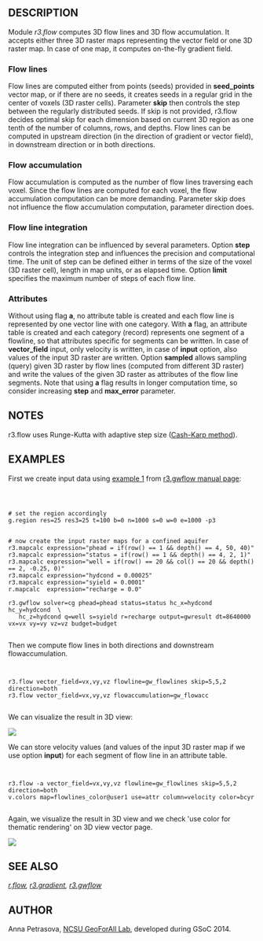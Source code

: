
## DESCRIPTION

Module *r3.flow* computes 3D flow lines and 3D flow accumulation.
It accepts either three 3D raster maps representing the vector field or one 3D raster map.
In case of one map, it computes on-the-fly gradient field.

### Flow lines

Flow lines are computed either from points (seeds) provided in **seed\_points** vector map,
or if there are no seeds, it creates seeds in a regular grid in the center of voxels (3D raster cells).
Parameter **skip** then controls the step between the regularly distributed seeds.
If skip is not provided, r3.flow decides optimal skip for each dimension based on current 3D region
as one tenth of the number of columns, rows, and depths.
Flow lines can be computed in upstream direction (in the direction of gradient or vector field),
in downstream direction or in both directions.

### Flow accumulation

Flow accumulation is computed as the number of flow lines traversing each voxel.
Since the flow lines are computed for each voxel, the flow accumulation computation
can be more demanding.
Parameter skip does not influence the flow accumulation computation, parameter direction does.

### Flow line integration

Flow line integration can be influenced by several parameters.
Option **step** controls the integration step and influences the precision and computational time.
The unit of step can be defined either in terms of the size of the voxel (3D raster cell),
length in map units, or as elapsed time.
Option **limit** specifies the maximum number of steps of each flow line.

### Attributes

Without using flag **a**, no attribute table is created and each flow line
is represented by one vector line with one category. With **a** flag, an attribute table is created
and each category (record) represents one segment of a flowline, so that attributes
specific for segments can be written. In case of **vector\_field** input, only velocity is written,
in case of **input** option, also values of the input 3D raster are written.
Option **sampled** allows sampling (query) given 3D raster by flow lines (computed from different 3D raster) and
write the values of the given 3D raster as attributes of the flow line segments.
Note that using **a** flag results in longer computation time, so consider increasing
**step** and **max\_error** parameter.

## NOTES

r3.flow uses Runge-Kutta with adaptive step size
([Cash-Karp method](https://en.wikipedia.org/wiki/Cash-Karp_method)).

## EXAMPLES

First we create input data using
[example 1](r3.gwflow.html#example-1) from
[r3.gwflow manual page](r3.gwflow.html):

```



# set the region accordingly
g.region res=25 res3=25 t=100 b=0 n=1000 s=0 w=0 e=1000 -p3


# now create the input raster maps for a confined aquifer
r3.mapcalc expression="phead = if(row() == 1 && depth() == 4, 50, 40)"
r3.mapcalc expression="status = if(row() == 1 && depth() == 4, 2, 1)"
r3.mapcalc expression="well = if(row() == 20 && col() == 20 && depth() == 2, -0.25, 0)"
r3.mapcalc expression="hydcond = 0.00025"
r3.mapcalc expression="syield = 0.0001"
r.mapcalc  expression="recharge = 0.0"

r3.gwflow solver=cg phead=phead status=status hc_x=hydcond hc_y=hydcond  \
   hc_z=hydcond q=well s=syield r=recharge output=gwresult dt=8640000 vx=vx vy=vy vz=vz budget=budget


```

Then we compute flow lines in both directions and downstream flowaccumulation.

```


r3.flow vector_field=vx,vy,vz flowline=gw_flowlines skip=5,5,2 direction=both
r3.flow vector_field=vx,vy,vz flowaccumulation=gw_flowacc


```

We can visualize the result in 3D view:

![](r3flow_flowlines.png)

We can store velocity values (and values of the input 3D raster map if we use option **input**) for each segment of flow line
in an attribute table.

```


r3.flow -a vector_field=vx,vy,vz flowline=gw_flowlines skip=5,5,2 direction=both
v.colors map=flowlines_color@user1 use=attr column=velocity color=bcyr


```

Again, we visualize the result in 3D view and we check 'use color for thematic rendering' on 3D view vector page.

![](r3flow_flowlines_color.png)

## SEE ALSO

*[r.flow](r.flow.html),
[r3.gradient](r3.gradient.html),
[r3.gwflow](r3.gwflow.html)*

## AUTHOR

Anna Petrasova, [NCSU GeoForAll Lab](https://geospatial.ncsu.edu/geoforall/), developed during GSoC 2014.
